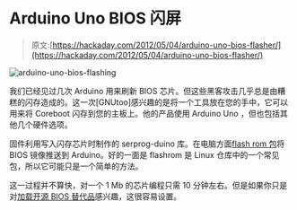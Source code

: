 # Arduino Uno BIOS 闪屏

> 原文:[https://hackaday.com/2012/05/04/arduino-uno-bios-flasher/](https://hackaday.com/2012/05/04/arduino-uno-bios-flasher/)

![](../Images/9ad1b111e3c6a344449729fd71f4a03e.png "arduino-uno-bios-flashing")

我们已经见过几次 Arduino 用来刷新 BIOS 芯片。但这些黑客攻击几乎总是由糟糕的闪存造成的。这一次[GNUtoo]感兴趣的是将一个工具放在您的手中，它可以用来将 Coreboot 闪存到您的主板上。他的产品使用 Arduino Uno ，但也包括其他几个硬件选项。

固件利用写入闪存芯片时制作的 serprog-duino 库。在电脑方面[flash rom 包](http://www.flashrom.org/Flashrom)将 BIOS 镜像推送到 Arduino。好的一面是 flashrom 是 Linux 仓库中的一个常见包，所以它可能只是一个简单的方法。

这一过程并不算快，对一个 1 Mb 的芯片编程只需 10 分钟左右。但是如果你只是对[加载开源 BIOS 替代品](http://www.coreboot.org/Welcome_to_coreboot)感兴趣，这很容易设置。